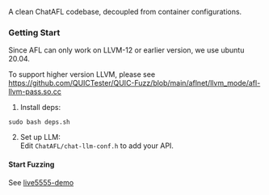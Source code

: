 A clean ChatAFL codebase, decoupled from container configurations. 

### Getting Start

Since AFL can only work on LLVM-12 or earlier version, we use ubuntu 20.04.   

To support higher version LLVM, please see https://github.com/QUICTester/QUIC-Fuzz/blob/main/aflnet/llvm_mode/afl-llvm-pass.so.cc   


1. Install deps:   
```
sudo bash deps.sh
```

2. Set up LLM:  
Edit `ChatAFL/chat-llm-conf.h` to add your API.  


#### Start Fuzzing
See [live5555-demo](Run/live5555/README.md)

